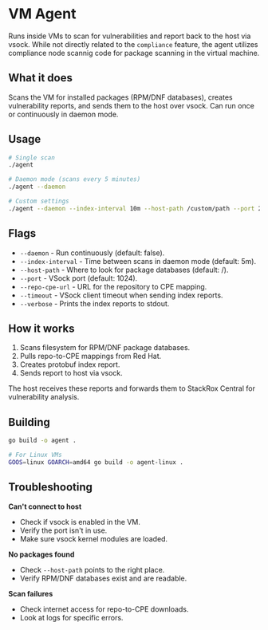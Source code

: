 # VM Agent

Runs inside VMs to scan for vulnerabilities and report back to the host via vsock.
While not directly related to the `compliance` feature, the agent utilizes compliance
node scannig code for package scanning in the virtual machine.

## What it does

Scans the VM for installed packages (RPM/DNF databases), creates vulnerability reports, and sends them to the host over vsock. Can run once or continuously in daemon mode.

## Usage

```bash
# Single scan
./agent

# Daemon mode (scans every 5 minutes)
./agent --daemon

# Custom settings
./agent --daemon --index-interval 10m --host-path /custom/path --port 2048
```

## Flags

- `--daemon` - Run continuously (default: false).
- `--index-interval` - Time between scans in daemon mode (default: 5m).
- `--host-path` - Where to look for package databases (default: /).
- `--port` - VSock port (default: 1024).
- `--repo-cpe-url` - URL for the repository to CPE mapping.
- `--timeout` - VSock client timeout when sending index reports.
- `--verbose` - Prints the index reports to stdout.

## How it works

1. Scans filesystem for RPM/DNF package databases.
2. Pulls repo-to-CPE mappings from Red Hat.
3. Creates protobuf index report.
4. Sends report to host via vsock.

The host receives these reports and forwards them to StackRox Central for vulnerability analysis.

## Building

```bash
go build -o agent .

# For Linux VMs
GOOS=linux GOARCH=amd64 go build -o agent-linux .
```

## Troubleshooting

**Can't connect to host**
- Check if vsock is enabled in the VM.
- Verify the port isn't in use.
- Make sure vsock kernel modules are loaded.

**No packages found**
- Check `--host-path` points to the right place.
- Verify RPM/DNF databases exist and are readable.

**Scan failures**
- Check internet access for repo-to-CPE downloads.
- Look at logs for specific errors.
